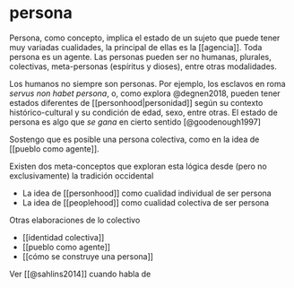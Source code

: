 # persona
Persona, como concepto, implica el estado de un sujeto que puede tener muy variadas cualidades, la principal de ellas es la [[agencia]]. Toda persona es un agente. Las personas pueden ser no humanas, plurales, colectivas, meta-personas (espíritus y dioses), entre otras modalidades.

Los humanos no siempre son personas. Por ejemplo, los esclavos en roma *servus non habet persona*, o, como explora @degnen2018, pueden tener estados diferentes de [[personhood|personidad]] según su contexto histórico-cultural y su condición de edad, sexo, entre otras. El estado de persona es algo que *se gana* en cierto sentido [@goodenough1997]

Sostengo que es posible una persona colectiva, como en la idea de [[pueblo como agente]].

Existen dos meta-conceptos que exploran esta lógica desde (pero no exclusivamente) la tradición occidental

- La idea de [[personhood]] como cualidad individual de ser persona
- La idea de [[peoplehood]] como cualidad colectiva de ser persona

Otras elaboraciones de lo colectivo

- [[identidad colectiva]]
- [[pueblo como agente]]
- [[cómo se construye una persona]]

Ver [[@sahlins2014]] cuando habla de 
